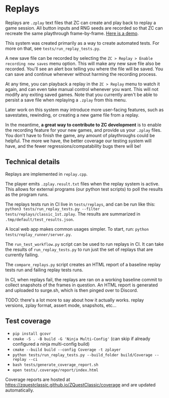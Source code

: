 # Replays

Replays are `.zplay` text files that ZC can create and play back to replay a game session. All button inputs and RNG seeds are recorded so that ZC can recreate the same playthrough frame-by-frame. [Here is a demo](https://www.youtube.com/watch?v=47sbYAa9RJk&ab_channel=ConnorClark).

This system was created primarily as a way to create automated tests. For more on that, see `tests/run_replay_tests.py`.

A new save file can be recorded by selecting the `ZC > Replay > Enable recording new saves` menu option. This will make any new save file also be recorded. You'll see an alert box telling you where the file will be saved. You can save and continue whenever without harming the recording process.

At any time, you can playback a replay in the `ZC > Replay` menu to watch it again, and can even take manual control whenever you want. This will not modify any exiting saved games. Note that you currently aren't be able to persist a save file when replaying a `.zplay` from this menu.

Later work on this system may introduce more user-facing features, such as savestates, rewinding, or creating a new game file from a replay.

In the meantime, **a great way to contribute to ZC development** is to enable the recording feature for your new games, and provide us your `.zplay` files. You don't have to finish the game, any amount of playthroughs could be helpful. The more we have, the better coverage our testing system will have, and the fewer regressions/compatability bugs there will be!

## Technical details

Replays are implemented in `replay.cpp`.

The player emits `.zplay.result.txt` files when the replay system is active. This allows for external programs (our python test scripts) to poll the results as the program runs.

The replays tests run in CI live in `tests/replays`, and can be run like this: `python3 tests/run_replay_tests.py --filter tests/replays/classic_1st.zplay`. The results are summarized in `.tmp/default/test_results.json`.

A local web app makes common usages simpler. To start, run: `python tests/replay_runner/server.py`.

The `run_test_workflow.py` script can be used to run replays in CI. It can take the results of `run_replay_tests.py` to run just the set of replays that are currently failing.

The `compare_replays.py` script creates an HTML report of a baseline replay tests run and failing replay tests runs.

In CI, when replays fail, the replays are ran on a working baseline commit to collect snapshots of the frames in question. An HTML report is generated and uploaded to surge.sh, which is then pinged over to Discord.

TODO: there's a lot more to say about how it actually works. replay versions, zplay format, assert mode, snapshots, etc...

## Test coverage

- `pip install gcovr`
- `cmake -S . -B build -G 'Ninja Multi-Config'` (can skip if already configured a ninja multi-config build)
- `cmake --build build --config Coverage -t zplayer`
- `python tests/run_replay_tests.py --build_folder build/Coverage --replay --ci`
- `bash tests/generate_coverage_report.sh`
- `open tests/.coverage/report/index.html`

Coverage reports are hosted at https://zquestclassic.github.io/ZQuestClassic/coverage and are updated automatically.
